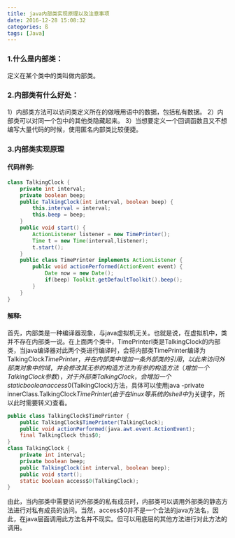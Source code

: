 ```yaml
---
title: java内部类实现原理以及注意事项
date: 2016-12-28 15:08:32
categories: ß
tags: [Java]
---
```

### 1.什么是内部类：
定义在某个类中的类叫做内部类。

### 2.内部类有什么好处：
1）内部类方法可以访问类定义所在的做哦用语中的数据，包括私有数据。
2）内部类可以对同一个包中的其他类隐藏起来。
3）当想要定义一个回调函数且又不想编写大量代码的时候，使用匿名内部类比较便捷。

<!--more-->

### 3.内部类实现原理
#### 代码样例:
```java
class TalkingClock {
    private int interval;
    private boolean beep;
    public TalkingClock(int interval, boolean beep) {
        this.interval = interval;
        this.beep = beep;
    }
    public void start() {
        ActionListener listener = new TimePrinter();
        Time t = new Time(interval,listener);
        t.start();
    }
    public class TimePrinter implements ActionListener {
        public void actionPerformed(ActionEvent event) {
            Date now = new Date();
            if(beep) Toolkit.getDefaultToolkit().beep();
        } 
    }
}
```

#### 解释:
首先，内部类是一种编译器现象，与java虚拟机无关。也就是说，在虚拟机中，类并不存在内部类一说。在上面两个类中，TimePrinterl类是TalkingClock的内部类，当java编译器对此两个类进行编译时，会将内部类TimePrinter编译为TalkingClock$TimePrinter，并在内部类中增加一条外部类的引用，以此来访问外部类对象中的域，并会修改其无参的构造方法为有参的构造方法（增加一个TalkingClock参数），对于外部类TalkingClock，会增加一个static boolean access$0(TalkingClock)方法，具体可以使用java -private innerClass.TalkingClock$TimePrinter(由于在linux等系统的shell中$为关键字，所以此时需要转义)查看。

```java
public class TalkingClock$TimePrinter {
    public TalkingClock$TimePrinter(TalkingClock);
    public void actionPerformed(java.awt.event.ActionEvent);
    final TalkingClock this$0;
}
class TalkingClock {
    private int interval;
    private boolean beep;
    public TalkingClock(int interval, boolean beep);
    public void start();
    static boolean access$0(TalkingClock);
}
```
由此，当内部类中需要访问外部类的私有成员时，内部类可以调用外部类的静态方法进行对私有成员的访问。当然，access$0并不是一个合法的java方法名，因此，在java层面调用此方法名并不现实。但可以用底层的其他方法进行对此方法的调用。